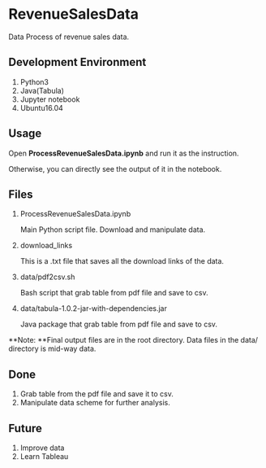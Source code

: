 # RevenueSalesData
Data Process of revenue sales data.

## Development Environment

1. Python3
2. Java(Tabula)
3. Jupyter notebook
4. Ubuntu16.04

## Usage

Open **ProcessRevenueSalesData.ipynb** and run it as the instruction.

Otherwise, you can directly see the output of it in the notebook.

## Files

1. ProcessRevenueSalesData.ipynb

   Main Python script file. Download and manipulate data.

2. download_links

   This is a .txt file that saves all the download links of the data.

3. data/pdf2csv.sh

   Bash script that grab table from pdf file and save to csv.

4. data/tabula-1.0.2-jar-with-dependencies.jar

   Java package that grab table from pdf file and save to csv.

**Note: **Final output files are in the root directory. Data files in the data/ directory is mid-way data.

## Done

1. Grab table from the pdf file and save it to csv.
2. Manipulate data scheme for further analysis.

## Future

1. Improve data
2. Learn Tableau

